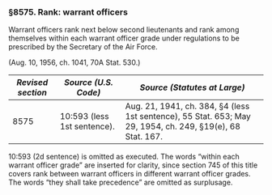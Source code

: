 ### §8575. Rank: warrant officers ###

Warrant officers rank next below second lieutenants and rank among themselves within each warrant officer grade under regulations to be prescribed by the Secretary of the Air Force.

(Aug. 10, 1956, ch. 1041, 70A Stat. 530.)

|*Revised section*|   *Source (U.S. Code)*    |                                       *Source (Statutes at Large)*                                       |
|-----------------|---------------------------|----------------------------------------------------------------------------------------------------------|
|      8575       |10:593 (less 1st sentence).|Aug. 21, 1941, ch. 384, §4 (less 1st sentence), 55 Stat. 653; May 29, 1954, ch. 249, §19(e), 68 Stat. 167.|

10:593 (2d sentence) is omitted as executed. The words “within each warrant officer grade” are inserted for clarity, since section 745 of this title covers rank between warrant officers in different warrant officer grades. The words “they shall take precedence” are omitted as surplusage.